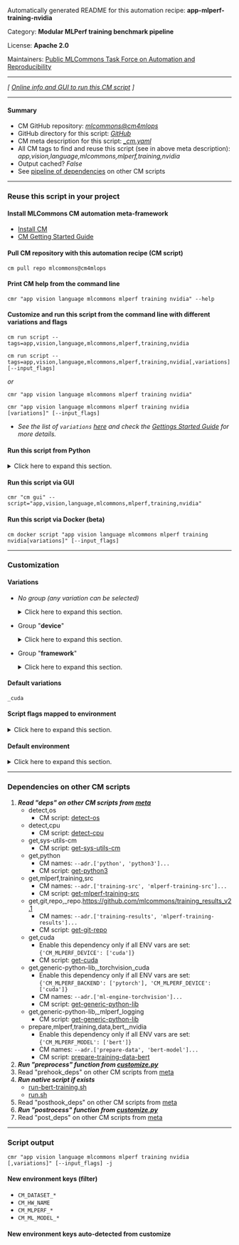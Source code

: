 Automatically generated README for this automation recipe: **app-mlperf-training-nvidia**

Category: **Modular MLPerf training benchmark pipeline**

License: **Apache 2.0**

Maintainers: [Public MLCommons Task Force on Automation and Reproducibility](https://github.com/mlcommons/ck/blob/master/docs/taskforce.md)

---
*[ [Online info and GUI to run this CM script](https://access.cknowledge.org/playground/?action=scripts&name=app-mlperf-training-nvidia,1e2e357618cc4674) ]*

---
#### Summary

* CM GitHub repository: *[mlcommons@cm4mlops](https://github.com/mlcommons/cm4mlops/tree/dev)*
* GitHub directory for this script: *[GitHub](https://github.com/mlcommons/cm4mlops/tree/dev/script/app-mlperf-training-nvidia)*
* CM meta description for this script: *[_cm.yaml](_cm.yaml)*
* All CM tags to find and reuse this script (see in above meta description): *app,vision,language,mlcommons,mlperf,training,nvidia*
* Output cached? *False*
* See [pipeline of dependencies](#dependencies-on-other-cm-scripts) on other CM scripts


---
### Reuse this script in your project

#### Install MLCommons CM automation meta-framework

* [Install CM](https://access.cknowledge.org/playground/?action=install)
* [CM Getting Started Guide](https://github.com/mlcommons/ck/blob/master/docs/getting-started.md)

#### Pull CM repository with this automation recipe (CM script)

```cm pull repo mlcommons@cm4mlops```

#### Print CM help from the command line

````cmr "app vision language mlcommons mlperf training nvidia" --help````

#### Customize and run this script from the command line with different variations and flags

`cm run script --tags=app,vision,language,mlcommons,mlperf,training,nvidia`

`cm run script --tags=app,vision,language,mlcommons,mlperf,training,nvidia[,variations] [--input_flags]`

*or*

`cmr "app vision language mlcommons mlperf training nvidia"`

`cmr "app vision language mlcommons mlperf training nvidia [variations]" [--input_flags]`


* *See the list of `variations` [here](#variations) and check the [Gettings Started Guide](https://github.com/mlcommons/ck/blob/dev/docs/getting-started.md) for more details.*

#### Run this script from Python

<details>
<summary>Click here to expand this section.</summary>

```python

import cmind

r = cmind.access({'action':'run'
                  'automation':'script',
                  'tags':'app,vision,language,mlcommons,mlperf,training,nvidia'
                  'out':'con',
                  ...
                  (other input keys for this script)
                  ...
                 })

if r['return']>0:
    print (r['error'])

```

</details>


#### Run this script via GUI

```cmr "cm gui" --script="app,vision,language,mlcommons,mlperf,training,nvidia"```

#### Run this script via Docker (beta)

`cm docker script "app vision language mlcommons mlperf training nvidia[variations]" [--input_flags]`

___
### Customization


#### Variations

  * *No group (any variation can be selected)*
    <details>
    <summary>Click here to expand this section.</summary>

    * `_bert`
      - Environment variables:
        - *CM_MLPERF_MODEL*: `bert`
      - Workflow:
        1. ***Read "deps" on other CM scripts***
           * get,generic-python-lib,_protobuf
             * Enable this dependency only if all ENV vars are set:<br>
`{'CM_MLPERF_BACKEND': ['tf', 'tflite']}`
             * CM names: `--adr.['protobuf']...`
             - CM script: [get-generic-python-lib](https://github.com/mlcommons/cm4mlops/tree/master/script/get-generic-python-lib)
           * get,generic-python-lib,_torch
             * CM names: `--adr.['ml-engine-pytorch']...`
             - CM script: [get-generic-python-lib](https://github.com/mlcommons/cm4mlops/tree/master/script/get-generic-python-lib)

    </details>


  * Group "**device**"
    <details>
    <summary>Click here to expand this section.</summary>

    * **`_cuda`** (default)
      - Environment variables:
        - *CM_MLPERF_DEVICE*: `cuda`
        - *USE_CUDA*: `True`
      - Workflow:
    * `_tpu`
      - Environment variables:
        - *CM_MLPERF_DEVICE*: `tpu`
        - *CUDA_VISIBLE_DEVICES*: ``
        - *USE_CUDA*: `False`
      - Workflow:

    </details>


  * Group "**framework**"
    <details>
    <summary>Click here to expand this section.</summary>

    * `_pytorch`
      - Environment variables:
        - *CM_MLPERF_BACKEND*: `pytorch`
        - *CM_MLPERF_BACKEND_VERSION*: `<<<CM_TORCH_VERSION>>>`
      - Workflow:
    * `_tf`
      - Aliases: `_tensorflow`
      - Environment variables:
        - *CM_MLPERF_BACKEND*: `tf`
        - *CM_MLPERF_BACKEND_VERSION*: `<<<CM_TENSORFLOW_VERSION>>>`
      - Workflow:

    </details>


#### Default variations

`_cuda`

#### Script flags mapped to environment
<details>
<summary>Click here to expand this section.</summary>

* `--clean=value`  &rarr;  `CM_MLPERF_CLEAN_SUBMISSION_DIR=value`
* `--docker=value`  &rarr;  `CM_RUN_DOCKER_CONTAINER=value`
* `--hw_name=value`  &rarr;  `CM_HW_NAME=value`
* `--model=value`  &rarr;  `CM_MLPERF_CUSTOM_MODEL_PATH=value`
* `--num_threads=value`  &rarr;  `CM_NUM_THREADS=value`
* `--output_dir=value`  &rarr;  `OUTPUT_BASE_DIR=value`
* `--rerun=value`  &rarr;  `CM_RERUN=value`

**Above CLI flags can be used in the Python CM API as follows:**

```python
r=cm.access({... , "clean":...}
```

</details>

#### Default environment

<details>
<summary>Click here to expand this section.</summary>

These keys can be updated via `--env.KEY=VALUE` or `env` dictionary in `@input.json` or using script flags.

* CM_MLPERF_SUT_NAME_IMPLEMENTATION_PREFIX: `nvidia`

</details>

___
### Dependencies on other CM scripts


  1. ***Read "deps" on other CM scripts from [meta](https://github.com/mlcommons/cm4mlops/tree/dev/script/app-mlperf-training-nvidia/_cm.yaml)***
     * detect,os
       - CM script: [detect-os](https://github.com/mlcommons/cm4mlops/tree/master/script/detect-os)
     * detect,cpu
       - CM script: [detect-cpu](https://github.com/mlcommons/cm4mlops/tree/master/script/detect-cpu)
     * get,sys-utils-cm
       - CM script: [get-sys-utils-cm](https://github.com/mlcommons/cm4mlops/tree/master/script/get-sys-utils-cm)
     * get,python
       * CM names: `--adr.['python', 'python3']...`
       - CM script: [get-python3](https://github.com/mlcommons/cm4mlops/tree/master/script/get-python3)
     * get,mlperf,training,src
       * CM names: `--adr.['training-src', 'mlperf-training-src']...`
       - CM script: [get-mlperf-training-src](https://github.com/mlcommons/cm4mlops/tree/master/script/get-mlperf-training-src)
     * get,git,repo,_repo.https://github.com/mlcommons/training_results_v2.1
       * CM names: `--adr.['training-results', 'mlperf-training-results']...`
       - CM script: [get-git-repo](https://github.com/mlcommons/cm4mlops/tree/master/script/get-git-repo)
     * get,cuda
       * Enable this dependency only if all ENV vars are set:<br>
`{'CM_MLPERF_DEVICE': ['cuda']}`
       - CM script: [get-cuda](https://github.com/mlcommons/cm4mlops/tree/master/script/get-cuda)
     * get,generic-python-lib,_torchvision_cuda
       * Enable this dependency only if all ENV vars are set:<br>
`{'CM_MLPERF_BACKEND': ['pytorch'], 'CM_MLPERF_DEVICE': ['cuda']}`
       * CM names: `--adr.['ml-engine-torchvision']...`
       - CM script: [get-generic-python-lib](https://github.com/mlcommons/cm4mlops/tree/master/script/get-generic-python-lib)
     * get,generic-python-lib,_mlperf_logging
       - CM script: [get-generic-python-lib](https://github.com/mlcommons/cm4mlops/tree/master/script/get-generic-python-lib)
     * prepare,mlperf,training,data,bert,_nvidia
       * Enable this dependency only if all ENV vars are set:<br>
`{'CM_MLPERF_MODEL': ['bert']}`
       * CM names: `--adr.['prepare-data', 'bert-model']...`
       - CM script: [prepare-training-data-bert](https://github.com/mlcommons/cm4mlops/tree/master/script/prepare-training-data-bert)
  1. ***Run "preprocess" function from [customize.py](https://github.com/mlcommons/cm4mlops/tree/dev/script/app-mlperf-training-nvidia/customize.py)***
  1. Read "prehook_deps" on other CM scripts from [meta](https://github.com/mlcommons/cm4mlops/tree/dev/script/app-mlperf-training-nvidia/_cm.yaml)
  1. ***Run native script if exists***
     * [run-bert-training.sh](https://github.com/mlcommons/cm4mlops/tree/dev/script/app-mlperf-training-nvidia/run-bert-training.sh)
     * [run.sh](https://github.com/mlcommons/cm4mlops/tree/dev/script/app-mlperf-training-nvidia/run.sh)
  1. Read "posthook_deps" on other CM scripts from [meta](https://github.com/mlcommons/cm4mlops/tree/dev/script/app-mlperf-training-nvidia/_cm.yaml)
  1. ***Run "postrocess" function from [customize.py](https://github.com/mlcommons/cm4mlops/tree/dev/script/app-mlperf-training-nvidia/customize.py)***
  1. Read "post_deps" on other CM scripts from [meta](https://github.com/mlcommons/cm4mlops/tree/dev/script/app-mlperf-training-nvidia/_cm.yaml)

___
### Script output
`cmr "app vision language mlcommons mlperf training nvidia [,variations]" [--input_flags] -j`
#### New environment keys (filter)

* `CM_DATASET_*`
* `CM_HW_NAME`
* `CM_MLPERF_*`
* `CM_ML_MODEL_*`
#### New environment keys auto-detected from customize
